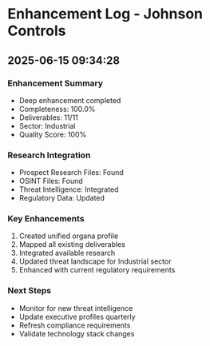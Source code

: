 # Enhancement Log - Johnson Controls

## 2025-06-15 09:34:28
### Enhancement Summary
- Deep enhancement completed
- Completeness: 100.0%
- Deliverables: 11/11
- Sector: Industrial
- Quality Score: 100%

### Research Integration
- Prospect Research Files: Found
- OSINT Files: Found
- Threat Intelligence: Integrated
- Regulatory Data: Updated

### Key Enhancements
1. Created unified organa profile
2. Mapped all existing deliverables
3. Integrated available research
4. Updated threat landscape for Industrial sector
5. Enhanced with current regulatory requirements

### Next Steps
- Monitor for new threat intelligence
- Update executive profiles quarterly
- Refresh compliance requirements
- Validate technology stack changes
